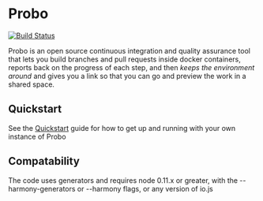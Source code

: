 Probo
===========
[![Build Status](https://travis-ci.org/ProboCI/probo.svg?branch=master)](https://travis-ci.org/ProboCI/probo)

Probo is an open source continuous integration and quality assurance tool
that lets you build branches and pull requests inside docker containers,
reports back on the progress of each step, and then *keeps the environment
around* and gives you a link so that you can go and preview the work in a
shared space.

## Quickstart

See the [Quickstart](QUICKSTART.md) guide for how to get up and running with your own instance of Probo

## Compatability
The code uses generators and requires node 0.11.x or greater, with the --harmony-generators or --harmony flags, or any version of io.js

